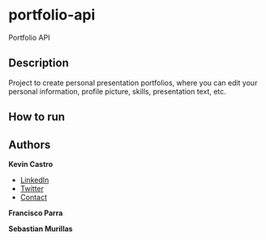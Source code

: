 # portfolio-api
Portfolio API

## Description
<p>Project to create personal presentation portfolios, where you can edit your personal information, profile picture, skills, presentation text, etc.</p>

## How to run

## Authors

**Kevin Castro**
* [LinkedIn](https://www.linkedin.com/in/kevin-brandown-castro-/)
* [Twitter](https://twitter.com/ccali_k)
* [Contact](https://kevincastrop.github.io/KC)

**Francisco Parra**

**Sebastian Murillas**
